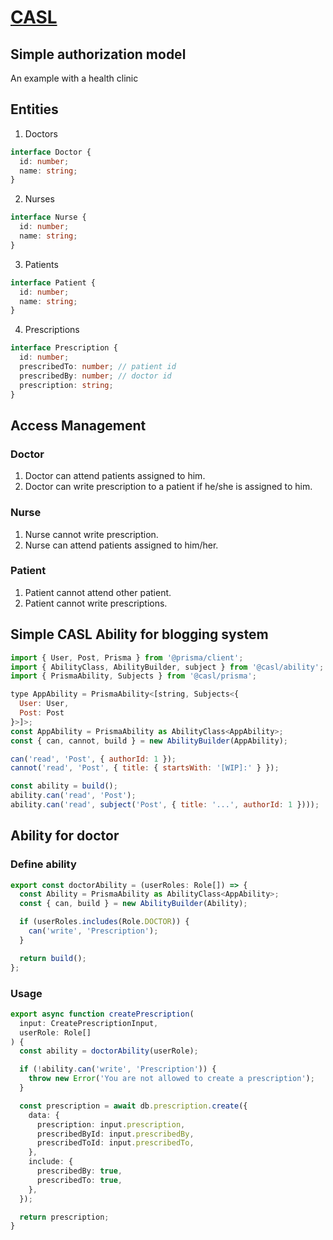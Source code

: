 # [CASL](https://casl.js.org/v5/en)

## Simple authorization model

An example with a health clinic

## Entities

1. Doctors

```ts
interface Doctor {
  id: number;
  name: string;
}
```

2. Nurses

```ts
interface Nurse {
  id: number;
  name: string;
}
```

3. Patients

```ts
interface Patient {
  id: number;
  name: string;
}
```

4. Prescriptions

```ts
interface Prescription {
  id: number;
  prescribedTo: number; // patient id
  prescribedBy: number; // doctor id
  prescription: string;
}
```

## Access Management

### Doctor

1. Doctor can attend patients assigned to him.
2. Doctor can write prescription to a patient if he/she is assigned to him.

### Nurse

1. Nurse cannot write prescription.
2. Nurse can attend patients assigned to him/her.

### Patient

1. Patient cannot attend other patient.
2. Patient cannot write prescriptions.

## Simple CASL Ability for blogging system

```js
import { User, Post, Prisma } from '@prisma/client';
import { AbilityClass, AbilityBuilder, subject } from '@casl/ability';
import { PrismaAbility, Subjects } from '@casl/prisma';

type AppAbility = PrismaAbility<[string, Subjects<{
  User: User,
  Post: Post
}>]>;
const AppAbility = PrismaAbility as AbilityClass<AppAbility>;
const { can, cannot, build } = new AbilityBuilder(AppAbility);

can('read', 'Post', { authorId: 1 });
cannot('read', 'Post', { title: { startsWith: '[WIP]:' } });

const ability = build();
ability.can('read', 'Post');
ability.can('read', subject('Post', { title: '...', authorId: 1 })));
```

## Ability for doctor

### Define ability

```ts
export const doctorAbility = (userRoles: Role[]) => {
  const Ability = PrismaAbility as AbilityClass<AppAbility>;
  const { can, build } = new AbilityBuilder(Ability);

  if (userRoles.includes(Role.DOCTOR)) {
    can('write', 'Prescription');
  }

  return build();
};
```

### Usage

```ts
export async function createPrescription(
  input: CreatePrescriptionInput,
  userRole: Role[]
) {
  const ability = doctorAbility(userRole);

  if (!ability.can('write', 'Prescription')) {
    throw new Error('You are not allowed to create a prescription');
  }

  const prescription = await db.prescription.create({
    data: {
      prescription: input.prescription,
      prescribedById: input.prescribedBy,
      prescribedToId: input.prescribedTo,
    },
    include: {
      prescribedBy: true,
      prescribedTo: true,
    },
  });

  return prescription;
}
```
